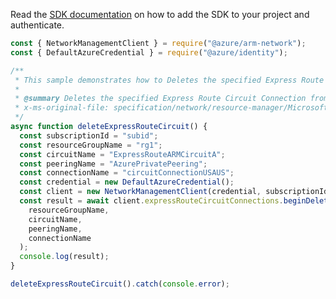 Read the [SDK documentation](https://github.com/Azure/azure-sdk-for-js/blob/%40azure%2Farm-network_27.0.0/sdk/network/arm-network/README.md) on how to add the SDK to your project and authenticate.

```javascript
const { NetworkManagementClient } = require("@azure/arm-network");
const { DefaultAzureCredential } = require("@azure/identity");

/**
 * This sample demonstrates how to Deletes the specified Express Route Circuit Connection from the specified express route circuit.
 *
 * @summary Deletes the specified Express Route Circuit Connection from the specified express route circuit.
 * x-ms-original-file: specification/network/resource-manager/Microsoft.Network/stable/2021-05-01/examples/ExpressRouteCircuitConnectionDelete.json
 */
async function deleteExpressRouteCircuit() {
  const subscriptionId = "subid";
  const resourceGroupName = "rg1";
  const circuitName = "ExpressRouteARMCircuitA";
  const peeringName = "AzurePrivatePeering";
  const connectionName = "circuitConnectionUSAUS";
  const credential = new DefaultAzureCredential();
  const client = new NetworkManagementClient(credential, subscriptionId);
  const result = await client.expressRouteCircuitConnections.beginDeleteAndWait(
    resourceGroupName,
    circuitName,
    peeringName,
    connectionName
  );
  console.log(result);
}

deleteExpressRouteCircuit().catch(console.error);
```
